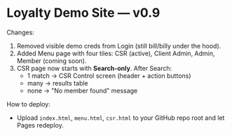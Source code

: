# Loyalty Demo Site — v0.9

Changes:
1) Removed visible demo creds from Login (still bill/billy under the hood).
2) Added Menu page with four tiles: CSR (active), Client Admin, Admin, Member (coming soon).
3) CSR page now starts with **Search-only**. After Search:
   - 1 match → CSR Control screen (header + action buttons)
   - many → results table
   - none → "No member found" message

How to deploy:
- Upload `index.html`, `menu.html`, `csr.html` to your GitHub repo root and let Pages redeploy.
